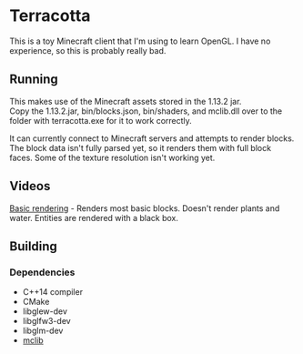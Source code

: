 # Terracotta
This is a toy Minecraft client that I'm using to learn OpenGL. I have no experience, so this is probably really bad.

## Running
This makes use of the Minecraft assets stored in the 1.13.2 jar.  
Copy the 1.13.2.jar, bin/blocks.json, bin/shaders, and mclib.dll over to the folder with terracotta.exe for it to work correctly.

It can currently connect to Minecraft servers and attempts to render blocks. The block data isn't fully parsed yet, so it renders them with full block faces. Some of the texture resolution isn't working yet.

## Videos
[Basic rendering](https://gfycat.com/InferiorMessyFreshwatereel) - Renders most basic blocks. Doesn't render plants and water. Entities are rendered with a black box.

## Building
### Dependencies
- C++14 compiler
- CMake
- libglew-dev
- libglfw3-dev
- libglm-dev
- [mclib](https://github.com/plushmonkey/mclib)
